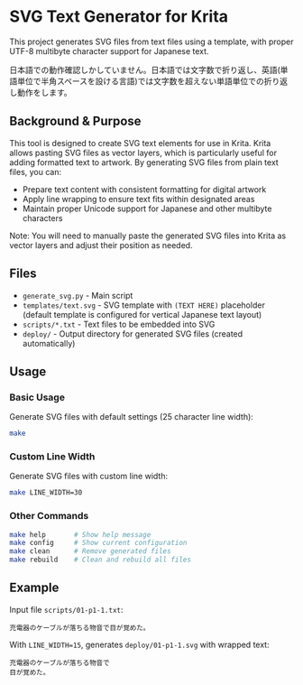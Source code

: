 # SVG Text Generator for Krita

This project generates SVG files from text files using a template, with proper UTF-8 multibyte character support for Japanese text.

日本語での動作確認しかしていません。日本語では文字数で折り返し、英語(単語単位で半角スペースを設ける言語)では文字数を超えない単語単位での折り返し動作をします。

## Background & Purpose

This tool is designed to create SVG text elements for use in Krita. Krita allows pasting SVG files as vector layers, which is particularly useful for adding formatted text to artwork. By generating SVG files from plain text files, you can:

- Prepare text content with consistent formatting for digital artwork
- Apply line wrapping to ensure text fits within designated areas
- Maintain proper Unicode support for Japanese and other multibyte characters

Note: You will need to manually paste the generated SVG files into Krita as vector layers and adjust their position as needed.

## Files

- `generate_svg.py` - Main script
- `templates/text.svg` - SVG template with `(TEXT HERE)` placeholder (default template is configured for vertical Japanese text layout)
- `scripts/*.txt` - Text files to be embedded into SVG
- `deploy/` - Output directory for generated SVG files (created automatically)

## Usage

### Basic Usage

Generate SVG files with default settings (25 character line width):
```bash
make
```

### Custom Line Width

Generate SVG files with custom line width:
```bash
make LINE_WIDTH=30
```

### Other Commands

```bash
make help       # Show help message
make config     # Show current configuration
make clean      # Remove generated files
make rebuild    # Clean and rebuild all files
```

## Example

Input file `scripts/01-p1-1.txt`:
```
充電器のケーブルが落ちる物音で目が覚めた。
```

With `LINE_WIDTH=15`, generates `deploy/01-p1-1.svg` with wrapped text:
```
充電器のケーブルが落ちる物音で
目が覚めた。
```
